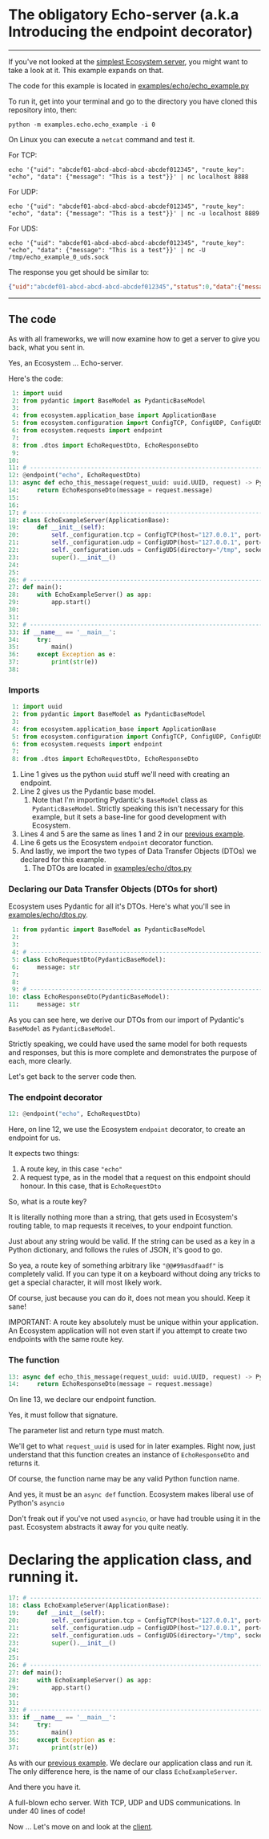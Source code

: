 # The obligatory Echo-server (a.k.a Introducing the endpoint decorator)

---
If you've not looked at the [simplest Ecosystem server](../base.md), you might want to take a look at it. This example expands on that.

The code for this example is located in [examples/echo/echo_example.py](../../../examples/echo/echo_example.py)

To run it, get into your terminal and go to the directory you have cloned this repository into, then:

`python -m examples.echo.echo_example -i 0`

On Linux you can execute a `netcat` command and test it.

For TCP:
```shell
echo '{"uid": "abcdef01-abcd-abcd-abcd-abcdef012345", "route_key": "echo", "data": {"message": "This is a test"}}' | nc localhost 8888
```

For UDP:
```shell
echo '{"uid": "abcdef01-abcd-abcd-abcd-abcdef012345", "route_key": "echo", "data": {"message": "This is a test"}}' | nc -u localhost 8889
```

For UDS:
```shell
echo '{"uid": "abcdef01-abcd-abcd-abcd-abcdef012345", "route_key": "echo", "data": {"message": "This is a test"}}' | nc -U /tmp/echo_example_0_uds.sock
```

The response you get should be similar to:

```json
{"uid":"abcdef01-abcd-abcd-abcd-abcdef012345","status":0,"data":{"message":"This is a test"}}
```

---
## The code

As with all frameworks, we will now examine how to get a server to give you back, what you sent in.

Yes, an Ecosystem ... Echo-server.

Here's the code:

```python
 1: import uuid
 2: from pydantic import BaseModel as PydanticBaseModel
 3:                                                                                          
 4: from ecosystem.application_base import ApplicationBase
 5: from ecosystem.configuration import ConfigTCP, ConfigUDP, ConfigUDS
 6: from ecosystem.requests import endpoint
 7:                                                                                          
 8: from .dtos import EchoRequestDto, EchoResponseDto
 9:                                                                                          
10:                                                                                          
11: # --------------------------------------------------------------------------------
12: @endpoint("echo", EchoRequestDto)
13: async def echo_this_message(request_uuid: uuid.UUID, request) -> PydanticBaseModel:
14:     return EchoResponseDto(message = request.message)
15:                                                                                          
16:                                                                                          
17: # --------------------------------------------------------------------------------
18: class EchoExampleServer(ApplicationBase):
19:     def __init__(self):
20:         self._configuration.tcp = ConfigTCP(host="127.0.0.1", port=8888)
21:         self._configuration.udp = ConfigUDP(host="127.0.0.1", port=8889)
22:         self._configuration.uds = ConfigUDS(directory="/tmp", socket_file_name="DEFAULT")
23:         super().__init__()
24:                                                                                          
25:                                                                                          
26: # --------------------------------------------------------------------------------
27: def main():
28:     with EchoExampleServer() as app:
29:         app.start()
30:                                                                                          
31:                                                                                          
32: # --------------------------------------------------------------------------------
33: if __name__ == '__main__':
34:     try:
35:         main()
36:     except Exception as e:
37:         print(str(e))
38:
```

### Imports
```python
 1: import uuid
 2: from pydantic import BaseModel as PydanticBaseModel
 3:                                                                                          
 4: from ecosystem.application_base import ApplicationBase
 5: from ecosystem.configuration import ConfigTCP, ConfigUDP, ConfigUDS
 6: from ecosystem.requests import endpoint
 7:                                                                                          
 8: from .dtos import EchoRequestDto, EchoResponseDto
```

1. Line 1 gives us the python `uuid` stuff we'll need with creating an endpoint.
2. Line 2 gives us the Pydantic base model.
   1. Note that I'm importing Pydantic's `BaseModel` class as `PydanticBaseModel`. Strictly speaking this isn't necessary for this example, but it sets a base-line for good development with Ecosystem.
3. Lines 4 and 5 are the same as lines 1 and 2 in our [previous example](../base.md).
4. Line 6 gets us the Ecosystem `endpoint` decorator function.
5. And lastly, we import the two types of Data Transfer Objects (DTOs) we declared for this example.
   1. The DTOs are located in [examples/echo/dtos.py](../../../examples/echo/dtos.py)

### Declaring our Data Transfer Objects (DTOs for short)
Ecosystem uses Pydantic for all it's DTOs.
Here's what you'll see in [examples/echo/dtos.py](../../../examples/echo/dtos.py).
```python
 1: from pydantic import BaseModel as PydanticBaseModel
 2:                                                                                   
 3:                                                                                   
 4: # --------------------------------------------------------------------------------
 5: class EchoRequestDto(PydanticBaseModel):
 6:     message: str
 7:
 8:
 9: # --------------------------------------------------------------------------------
10: class EchoResponseDto(PydanticBaseModel):
11:     message: str
```

As you can see here, we derive our DTOs from our import of Pydantic's `BaseModel` as `PydanticBaseModel`.

Strictly speaking, we could have used the same model for both requests and responses, but this is more complete and demonstrates the purpose of each, more clearly.

Let's get back to the server code then.

### The endpoint decorator
```python
12: @endpoint("echo", EchoRequestDto)
```

Here, on line 12, we use the Ecosystem `endpoint` decorator, to create an endpoint for us.

It expects two things:
1. A route key, in this case `"echo"`
2. A request type, as in the model that a request on this endpoint should honour. In this case, that is `EchoRequestDto`

So, what is a route key?

It is literally nothing more than a string, that gets used in Ecosystem's routing table, to map requests it receives, to your endpoint function.

Just about any string would be valid. If the string can be used as a key in a Python dictionary, and follows the rules of JSON, it's good to go.

So yea, a route key of something arbitrary like `"@@#99asdfaadf"` is completely valid. If you can type it on a keyboard without doing any tricks to get a special character, it will most likely work.

Of course, just because you can do it, does not mean you should. Keep it sane!

IMPORTANT: A route key absolutely must be unique within your application. An Ecosystem application will not even start if you attempt to create two endpoints with the same route key.

### The function
```python
13: async def echo_this_message(request_uuid: uuid.UUID, request) -> PydanticBaseModel:
14:     return EchoResponseDto(message = request.message)
```
On line 13, we declare our endpoint function.

Yes, it must follow that signature.

The parameter list and return type must match.

We'll get to what `request_uuid` is used for in later examples.
Right now, just understand that this function creates an instance of `EchoResponseDto` and returns it.

Of course, the function name may be any valid Python function name.

And yes, it must be an `async def` function. Ecosystem makes liberal use of Python's `asyncio`

Don't freak out if you've not used `asyncio`, or have had trouble using it in the past. Ecosystem abstracts it away for you quite neatly.

# Declaring the application class, and running it.
```python
17: # --------------------------------------------------------------------------------
18: class EchoExampleServer(ApplicationBase):
19:     def __init__(self):
20:         self._configuration.tcp = ConfigTCP(host="127.0.0.1", port=8888)
21:         self._configuration.udp = ConfigUDP(host="127.0.0.1", port=8889)
22:         self._configuration.uds = ConfigUDS(directory="/tmp", socket_file_name="DEFAULT")
23:         super().__init__()
24:                                                                                          
25:                                                                                          
26: # --------------------------------------------------------------------------------
27: def main():
28:     with EchoExampleServer() as app:
29:         app.start()
30:                                                                                          
31:                                                                                          
32: # --------------------------------------------------------------------------------
33: if __name__ == '__main__':
34:     try:
35:         main()
36:     except Exception as e:
37:         print(str(e))
```

As with our [previous example](../base.md). We declare our application class and run it.
The only difference here, is the name of our class `EchoExampleServer`.

And there you have it.

A full-blown echo server. With TCP, UDP and UDS communications. In under 40 lines of code!

Now ... Let's move on and look at the [client](./client.md).
